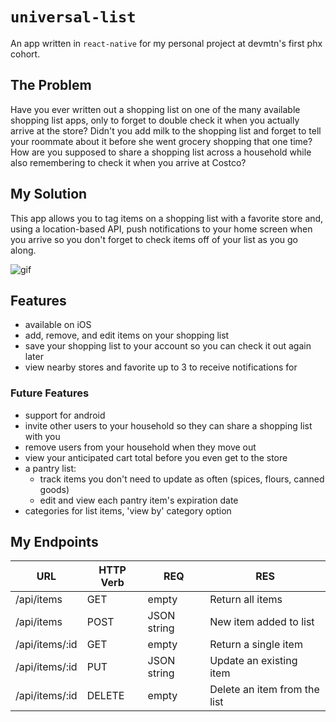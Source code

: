 # `universal-list`

An app written in `react-native` for my personal project at devmtn's first phx cohort.

## The Problem

Have you ever written out a shopping list on one of the many available shopping list apps, only to forget to double check it when you actually arrive at the store? Didn't you add milk to the shopping list and forget to tell your roommate about it before she went grocery shopping that one time? How are you supposed to share a shopping list across a household while also remembering to check it when you arrive at Costco?

## My Solution

This app allows you to tag items on a shopping list with a favorite store and, using a location-based API, push notifications to your home screen when you arrive so you don't forget to check items off of your list as you go along.

![gif](./assets/screenshots/auth-flow.gif)

## Features

* available on iOS
* add, remove, and edit items on your shopping list
* save your shopping list to your account so you can check it out again later
* view nearby stores and favorite up to 3 to receive notifications for

### Future Features

* support for android
* invite other users to your household so they can share a shopping list with you
* remove users from your household when they move out
* view your anticipated cart total before you even get to the store
* a pantry list:
  * track items you don't need to update as often (spices, flours, canned goods)
  * edit and view each pantry item's expiration date
* categories for list items, 'view by' category option

## My Endpoints

| URL            | HTTP Verb | REQ         | RES                          |
| -------------- | --------- | ----------- | ---------------------------- |
| /api/items     | GET       | empty       | Return all items             |
| /api/items     | POST      | JSON string | New item added to list       |
| /api/items/:id | GET       | empty       | Return a single item         |
| /api/items/:id | PUT       | JSON string | Update an existing item      |
| /api/items/:id | DELETE    | empty       | Delete an item from the list |
